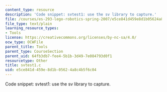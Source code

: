 ```yaml
---
content_type: resource
description: 'Code snippet: svtest1: use the sv library to capture.'
file: /courses/es-293-lego-robotics-spring-2007/e5ce841d459e8d1b05624a8c4b5f6c04_svtest1.c
file_type: text/plain
learning_resource_types:
- Tools
license: https://creativecommons.org/licenses/by-nc-sa/4.0/
ocw_type: OCWFile
parent_title: Tools
parent_type: CourseSection
parent_uid: 64fb3db7-fee4-5b1b-3d49-7e084793d0f1
resourcetype: Other
title: svtest1.c
uid: e5ce841d-459e-8d1b-0562-4a8c4b5f6c04
---
```

Code snippet: svtest1: use the sv library to capture.